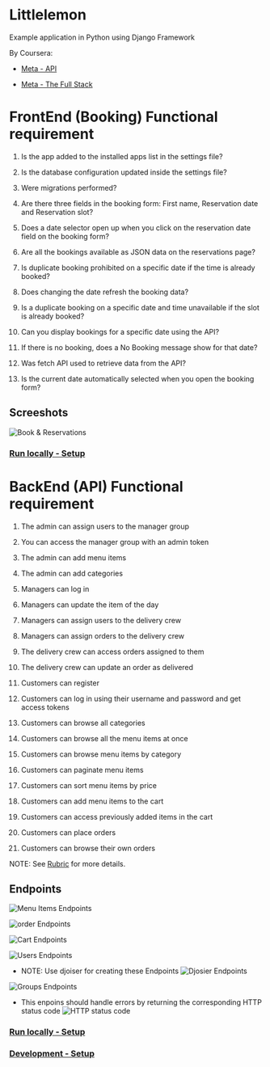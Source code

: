 # Littlelemon
Example application in Python using Django Framework

By Coursera:
* [Meta - API](https://www.coursera.org/learn/apis?specialization=meta-back-end-developer)

* [Meta - The Full Stack](https://www.coursera.org/learn/the-full-stack)

# FrontEnd (Booking) Functional requirement

1. Is the app added to the installed apps list in the settings file?

2. Is the database configuration updated inside the settings file?

3. Were migrations performed?

4. Are there three fields in the booking form: First name, Reservation date and Reservation slot?

5. Does a date selector open up when you click on the reservation date field on the booking form?

6. Are all the bookings available as JSON data on the reservations page?

7. Is duplicate booking prohibited on a specific date if the time is already booked?

8. Does changing the date refresh the booking data?

9. Is a duplicate booking on a specific date and time unavailable if the slot is already booked? 

10. Can you display bookings for a specific date using the API?

11. If there is no booking, does a No Booking message show for that date?

12. Was fetch API used to retrieve data from the API?

13. Is the current date automatically selected when you open the booking form?

## Screeshots

![Book & Reservations](/docs/imgs/bookings.png "Book & Reservations")

### [Run locally - Setup](/docs/run-setup.md)

# BackEnd (API) Functional requirement

1. The admin can assign users to the manager group

2.	You can access the manager group with an admin token

3.	The admin can add menu items 

4.	The admin can add categories

5.	Managers can log in 

6.	Managers can update the item of the day

7.	Managers can assign users to the delivery crew

8.	Managers can assign orders to the delivery crew

9.	The delivery crew can access orders assigned to them

10. The delivery crew can update an order as delivered

11. Customers can register

12.	Customers can log in using their username and password and get access tokens

13.	Customers can browse all categories 

14.	Customers can browse all the menu items at once

15.	Customers can browse menu items by category

16.	Customers can paginate menu items

17.	Customers can sort menu items by price

18.	Customers can add menu items to the cart

19.	Customers can access previously added items in the cart

20.	Customers can place orders

21.	Customers can browse their own orders

NOTE: See [Rubric](/docs/rubric.md) for more details.

## Endpoints

![Menu Items Endpoints](/docs/imgs/menu-items.png "Menu Items Endpoints")

![order Endpoints](/docs/imgs/order.png "Order Enpoints")

![Cart Endpoints](/docs/imgs/cart.png "Cart Endpoints")

![Users Endpoints](/docs/imgs/users.png "Users Endpoints")

* NOTE: Use djoiser for creating these Endpoints
![Djosier Endpoints](/docs/imgs/djosier.png "Djosier Endpoints")


![Groups Endpoints](/docs/imgs/groups.png "Groups Endpoints")

* This enpoins should handle errors by returning the corresponding HTTP status code
![HTTP status code](/docs/imgs/errors.png "HTTP status code")

### [Run locally - Setup](/docs/run-setup.md)

### [Development - Setup](/docs/dev-setup.md)